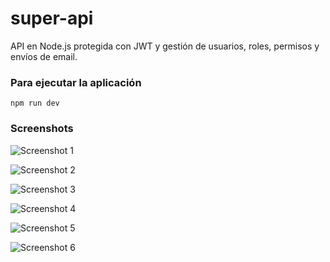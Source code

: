 # super-api
API en Node.js protegida con JWT y gestión de usuarios, roles, permisos y envíos de email.

### Para ejecutar la aplicación

```
npm run dev
```

### Screenshots

![Screenshot 1](https://raw.githubusercontent.com/edgarjaviertec/super-api/master/screenshots/1.png)

![Screenshot 2](https://raw.githubusercontent.com/edgarjaviertec/super-api/master/screenshots/2.png)

![Screenshot 3](https://raw.githubusercontent.com/edgarjaviertec/super-api/master/screenshots/3.png)

![Screenshot 4](https://raw.githubusercontent.com/edgarjaviertec/super-api/master/screenshots/4.png)

![Screenshot 5](https://raw.githubusercontent.com/edgarjaviertec/super-api/master/screenshots/5.png)

![Screenshot 6](https://raw.githubusercontent.com/edgarjaviertec/super-api/master/screenshots/6.png)
